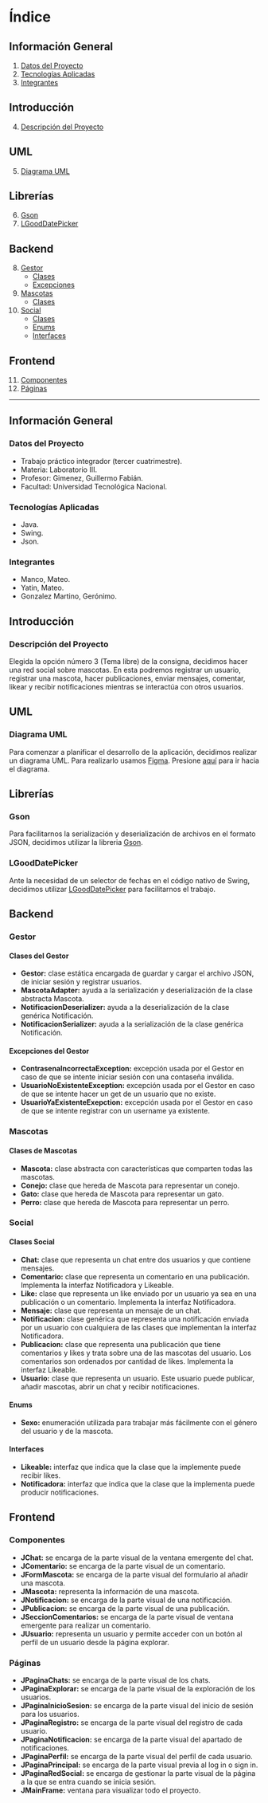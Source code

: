 # Índice

## Información General
1. [Datos del Proyecto](#datos-del-proyecto)
2. [Tecnologías Aplicadas](#tecnologías-aplicadas)
3. [Integrantes](#integrantes)

## Introducción
4. [Descripción del Proyecto](#descripción-del-proyecto)

## UML
5. [Diagrama UML](#diagrama-uml)

## Librerías
6. [Gson](#gson)
7. [LGoodDatePicker](#lgooddatepicker)

## Backend
8. [Gestor](#gestor)
   - [Clases](#clases-del-gestor)
   - [Excepciones](#excepciones-del-gestor)
9. [Mascotas](#mascotas)
   - [Clases](#clases-de-mascotas)
10. [Social](#social)
    - [Clases](#clases-social)
    - [Enums](#enums)
    - [Interfaces](#interfaces)

## Frontend
11. [Componentes](#componentes)
12. [Páginas](#páginas)

---

## Información General

### Datos del Proyecto
* Trabajo práctico integrador (tercer cuatrimestre).
* Materia: Laboratorio III.
* Profesor: Gimenez, Guillermo Fabián.
* Facultad: Universidad Tecnológica Nacional.

### Tecnologías Aplicadas
* Java.
* Swing.
* Json.

### Integrantes
* Manco, Mateo.
* Yatin, Mateo.
* Gonzalez Martino, Gerónimo.

## Introducción

### Descripción del Proyecto
Elegida la opción número 3 (Tema libre) de la consigna, decidimos hacer una red social sobre mascotas.
En esta podremos registrar un usuario, registrar una mascota, hacer publicaciones, enviar mensajes, comentar, likear y recibir notificaciones mientras se interactúa con otros usuarios.

## UML

### Diagrama UML
Para comenzar a planificar el desarrollo de la aplicación, decidimos realizar un diagrama UML.
Para realizarlo usamos [Figma](https://www.figma.com/). Presione [aquí](https://www.figma.com/board/rrjfndIINQCGBa5jEWRuT9/UML?node-id=25-189&t=35tfsBWJx59svZ5K-1) para ir hacia el diagrama.

## Librerías

### Gson
Para facilitarnos la serialización y deserialización de archivos en el formato JSON, decidimos utilizar la libreria [Gson](https://github.com/google/gson).

### LGoodDatePicker
Ante la necesidad de un selector de fechas en el código nativo de Swing, decidimos utilizar [LGoodDatePicker](https://github.com/LGoodDatePicker/LGoodDatePicker) para facilitarnos el trabajo.

## Backend

### Gestor

#### Clases del Gestor
* **Gestor:** clase estática encargada de guardar y cargar el archivo JSON, de iniciar sesión y registrar usuarios.
* **MascotaAdapter:** ayuda a la serialización y deserialización de la clase abstracta Mascota.
* **NotificacionDeserializer:** ayuda a la deserialización de la clase genérica Notificación.
* **NotificacionSerializer:** ayuda a la serialización de la clase genérica Notificación.

#### Excepciones del Gestor
* **ContrasenaIncorrectaException:** excepción usada por el Gestor en caso de que se intente iniciar sesión con una contaseña inválida.
* **UsuarioNoExistenteException:** excepción usada por el Gestor en caso de que se intente hacer un get de un usuario que no existe.
* **UsuarioYaExistenteExepction:** excepción usada por el Gestor en caso de que se intente registrar con un username ya existente.

### Mascotas

#### Clases de Mascotas
* **Mascota:** clase abstracta con características que comparten todas las mascotas.
* **Conejo:** clase que hereda de Mascota para representar un conejo.
* **Gato:** clase que hereda de Mascota para representar un gato.
* **Perro:** clase que hereda de Mascota para representar un perro.

### Social

#### Clases Social
* **Chat:** clase que representa un chat entre dos usuarios y que contiene mensajes.
* **Comentario:** clase que representa un comentario en una publicación. Implementa la interfaz Notificadora y Likeable.
* **Like:** clase que representa un like enviado por un usuario ya sea en una publicación o un comentario. Implementa la interfaz Notificadora.
* **Mensaje:** clase que representa un mensaje de un chat.
* **Notificacion:** clase genérica que representa una notificación enviada por un usuario con cualquiera de las clases que implementan la interfaz Notificadora.
* **Publicacion:** clase que representa una publicación que tiene comentarios y likes y trata sobre una de las mascotas del usuario. Los comentarios son ordenados por cantidad de likes. Implementa la interfaz Likeable.
* **Usuario:** clase que representa un usuario. Este usuario puede publicar, añadir mascotas, abrir un chat y recibir notificaciones.

#### Enums
* **Sexo:** enumeración utilizada para trabajar más fácilmente con el género del usuario y de la mascota.

#### Interfaces
* **Likeable:** interfaz que indica que la clase que la implemente puede recibir likes.
* **Notificadora:** interfaz que indica que la clase que la implementa puede producir notificaciones.

## Frontend

### Componentes
* **JChat:** se encarga de la parte visual de la ventana emergente del chat.
* **JComentario:** se encarga de la parte visual de un comentario.
* **JFormMascota:** se encarga de la parte visual del formulario al añadir una mascota.
* **JMascota:** representa la información de una mascota.
* **JNotificacion:** se encarga de la parte visual de una notificación.
* **JPublicacion:** se encarga de la parte visual de una publicación.
* **JSeccionComentarios:** se encarga de la parte visual de ventana emergente para realizar un comentario.
* **JUsuario:** representa un usuario y permite acceder con un botón al perfil de un usuario desde la página explorar.

### Páginas
* **JPaginaChats:** se encarga de la parte visual de los chats.
* **JPaginaExplorar:** se encarga de la parte visual de la exploración de los usuarios.
* **JPaginaInicioSesion:** se encarga de la parte visual del inicio de sesión para los usuarios.
* **JPaginaRegistro:** se encarga de la parte visual del registro de cada usuario.
* **JPaginaNotificacion:** se encarga de la parte visual del apartado de notificaciones.
* **JPaginaPerfil:** se encarga de la parte visual del perfil de cada usuario.
* **JPaginaPrincipal:** se encarga de la parte visual previa al log in o sign in.
* **JPaginaRedSocial:** se encarga de gestionar la parte visual de la página a la que se entra cuando se inicia sesión.
* **JMainFrame:** ventana para visualizar todo el proyecto.
